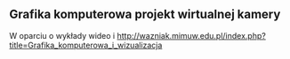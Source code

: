 ## Grafika komputerowa projekt wirtualnej kamery

W oparciu o wykłady wideo i http://wazniak.mimuw.edu.pl/index.php?title=Grafika_komputerowa_i_wizualizacja